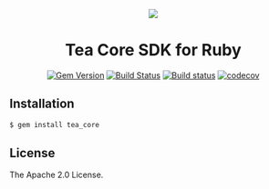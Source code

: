 <p align="center">
<a href="https://www.alibabacloud.com"><img src="https://aliyunsdk-pages.alicdn.com/icons/AlibabaCloud.svg"></a>
</p>

<h1 align="center">Tea Core SDK for Ruby</h1>

<p align="center">
<a href="https://badge.fury.io/rb/tea_core"><img src="https://badge.fury.io/rb/tea_core.svg" alt="Gem Version"></a>
<a href="https://travis-ci.org/aliyun/tea-core"><img src="https://travis-ci.org/aliyun/tea-core.svg?branch=master" alt="Build Status"></a>
<a href="https://ci.appveyor.com/project/aliyun/tea-core/branch/master"><img src="https://ci.appveyor.com/api/projects/status/uyepkk5bjbynofvu/branch/master?svg=true" alt="Build status"></a>
<a href="https://codecov.io/gh/aliyun/tea-core"><img src="https://codecov.io/gh/aliyun/tea-core/branch/master/graph/badge.svg" alt="codecov"></a>
</p>

## Installation

```sh
$ gem install tea_core
```

## License
The Apache 2.0 License.
